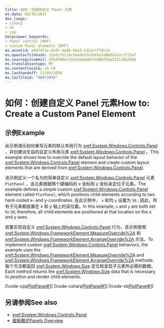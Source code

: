 ```yaml
---
title: 如何：创建自定义 Panel 元素
ms.date: 03/30/2017
dev_langs:
- csharp
- vb
- cpp
helpviewer_keywords:
- Panel control [WPF]
- custom Panel elements [WPF]
ms.assetid: e0df4f1e-8c07-4e86-89a3-e22acfffdc2a
ms.openlocfilehash: 31edc75114c5dad613e5b65e7d8b051e2c3713af
ms.sourcegitcommit: 9f6df084c53a3da0ea657ed0d708a72213683084
ms.translationtype: MT
ms.contentlocale: zh-CN
ms.lasthandoff: 12/09/2020
ms.locfileid: "96973978"
---
```

# <a name="how-to-create-a-custom-panel-element"></a><span data-ttu-id="3fb81-102">如何：创建自定义 Panel 元素</span><span class="sxs-lookup"><span data-stu-id="3fb81-102">How to: Create a Custom Panel Element</span></span>
## <a name="example"></a><span data-ttu-id="3fb81-103">示例</span><span class="sxs-lookup"><span data-stu-id="3fb81-103">Example</span></span>  
 <span data-ttu-id="3fb81-104">此示例演示如何重写元素的默认布局行为 <xref:System.Windows.Controls.Panel> ，并创建派生自的自定义布局元素 <xref:System.Windows.Controls.Panel> 。</span><span class="sxs-lookup"><span data-stu-id="3fb81-104">This example shows how to override the default layout behavior of the <xref:System.Windows.Controls.Panel> element and create custom layout elements that are derived from <xref:System.Windows.Controls.Panel>.</span></span>  
  
 <span data-ttu-id="3fb81-105">该示例定义一个名为的简单自定义 <xref:System.Windows.Controls.Panel> 元素 `PlotPanel` ，该元素根据两个硬编码的 x 坐标和 y 坐标来定位子元素。</span><span class="sxs-lookup"><span data-stu-id="3fb81-105">The example defines a simple custom <xref:System.Windows.Controls.Panel> element called `PlotPanel`, which positions child elements according to two hard-coded x- and y-coordinates.</span></span> <span data-ttu-id="3fb81-106">在此示例中， `x` 和均 `y` 设置为 `50` ; 因此，所有子元素都放置在 x 和 y 轴上的该位置。</span><span class="sxs-lookup"><span data-stu-id="3fb81-106">In this example, `x` and `y` are both set to `50`; therefore, all child elements are positioned at that location on the x and y axes.</span></span>  
  
 <span data-ttu-id="3fb81-107">若要实现自定义 <xref:System.Windows.Controls.Panel> 行为，该示例使用 <xref:System.Windows.FrameworkElement.MeasureOverride%2A> 和 <xref:System.Windows.FrameworkElement.ArrangeOverride%2A> 方法。</span><span class="sxs-lookup"><span data-stu-id="3fb81-107">To implement custom <xref:System.Windows.Controls.Panel> behaviors, the example uses the <xref:System.Windows.FrameworkElement.MeasureOverride%2A> and <xref:System.Windows.FrameworkElement.ArrangeOverride%2A> methods.</span></span> <span data-ttu-id="3fb81-108">每个方法都返回 <xref:System.Windows.Size> 定位和呈现子元素所必需的数据。</span><span class="sxs-lookup"><span data-stu-id="3fb81-108">Each method returns the <xref:System.Windows.Size> data that is necessary to position and render child elements.</span></span>  
  
 [!code-cpp[PlotPanel#1](~/samples/snippets/cpp/VS_Snippets_Wpf/PlotPanel/CPP/PlotPanel.cpp#1)]
 [!code-csharp[PlotPanel#1](~/samples/snippets/csharp/VS_Snippets_Wpf/PlotPanel/CSharp/PlotPanel.cs#1)]
 [!code-vb[PlotPanel#1](~/samples/snippets/visualbasic/VS_Snippets_Wpf/PlotPanel/VisualBasic/PlotPanel.vb#1)]  
  
## <a name="see-also"></a><span data-ttu-id="3fb81-109">另请参阅</span><span class="sxs-lookup"><span data-stu-id="3fb81-109">See also</span></span>

- <xref:System.Windows.Controls.Panel>
- [<span data-ttu-id="3fb81-110">面板概述</span><span class="sxs-lookup"><span data-stu-id="3fb81-110">Panels Overview</span></span>](panels-overview.md)
